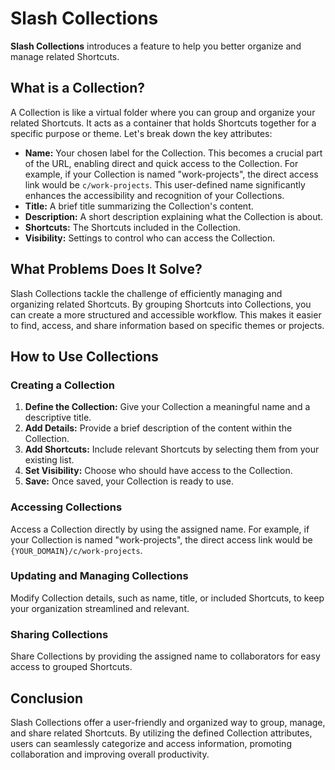 # Slash Collections

**Slash Collections** introduces a feature to help you better organize and manage related Shortcuts.

## What is a Collection?

A Collection is like a virtual folder where you can group and organize your related Shortcuts. It acts as a container that holds Shortcuts together for a specific purpose or theme. Let's break down the key attributes:

- **Name:** Your chosen label for the Collection. This becomes a crucial part of the URL, enabling direct and quick access to the Collection. For example, if your Collection is named "work-projects", the direct access link would be `c/work-projects`. This user-defined name significantly enhances the accessibility and recognition of your Collections.
- **Title:** A brief title summarizing the Collection's content.
- **Description:** A short description explaining what the Collection is about.
- **Shortcuts:** The Shortcuts included in the Collection.
- **Visibility:** Settings to control who can access the Collection.

## What Problems Does It Solve?

Slash Collections tackle the challenge of efficiently managing and organizing related Shortcuts. By grouping Shortcuts into Collections, you can create a more structured and accessible workflow. This makes it easier to find, access, and share information based on specific themes or projects.

## How to Use Collections

### Creating a Collection

1. **Define the Collection:** Give your Collection a meaningful name and a descriptive title.
2. **Add Details:** Provide a brief description of the content within the Collection.
3. **Add Shortcuts:** Include relevant Shortcuts by selecting them from your existing list.
4. **Set Visibility:** Choose who should have access to the Collection.
5. **Save:** Once saved, your Collection is ready to use.

### Accessing Collections

Access a Collection directly by using the assigned name. For example, if your Collection is named "work-projects", the direct access link would be `{YOUR_DOMAIN}/c/work-projects`.

### Updating and Managing Collections

Modify Collection details, such as name, title, or included Shortcuts, to keep your organization streamlined and relevant.

### Sharing Collections

Share Collections by providing the assigned name to collaborators for easy access to grouped Shortcuts.

## Conclusion

Slash Collections offer a user-friendly and organized way to group, manage, and share related Shortcuts. By utilizing the defined Collection attributes, users can seamlessly categorize and access information, promoting collaboration and improving overall productivity.